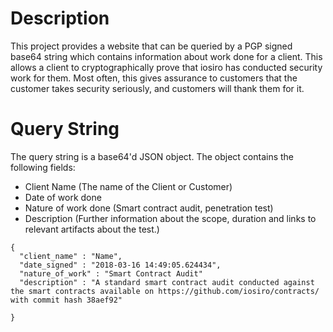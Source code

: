 Description
===========

This project provides a website that can be queried by a PGP signed base64 string which
contains information about work done for a client. This allows a client to cryptographically
prove that iosiro has conducted security work for them. Most often, this gives
assurance to customers that the customer takes security seriously, and customers
will thank them for it.

Query String
===========

The query string is a base64'd JSON object. The object contains the following
fields:

- Client Name (The name of the Client or Customer)
- Date of work done
- Nature of work done (Smart contract audit, penetration test)
- Description (Further information about the scope, duration and links to relevant artifacts about the test.)

```
{
  "client_name" : "Name",
  "date_signed" : "2018-03-16 14:49:05.624434",
  "nature_of_work" : "Smart Contract Audit"
  "description" : "A standard smart contract audit conducted against the smart contracts available on https://github.com/iosiro/contracts/ with commit hash 38aef92"

}

```
